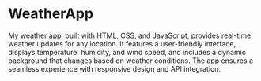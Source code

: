 # WeatherApp
My weather app, built with HTML, CSS, and JavaScript, provides real-time weather updates for any location. It features a user-friendly interface, displays temperature, humidity, and wind speed, and includes a dynamic background that changes based on weather conditions. The app ensures a seamless experience with responsive design and API integration.
